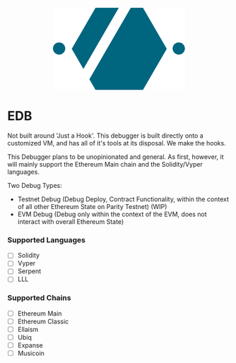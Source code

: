 <p align="center">
  <img src="https://raw.githubusercontent.com/ethdbg/edb/master/edb_logo.png" />
</p>

# EDB

Not built around 'Just a Hook'. This debugger is built directly onto a customized VM, and has all of it's tools at its disposal. We make the hooks.

This Debugger plans to be unopinionated and general. As first, however, it will mainly support the Ethereum Main chain and the Solidity/Vyper languages.


Two Debug Types:
- Testnet Debug (Debug Deploy, Contract Functionality, within the context of all other Ethereum State on Parity Testnet) (WIP)
- EVM Debug (Debug only within the context of the EVM, does not interact with overall Ethereum State)


### Supported Languages
- [ ] Solidity
- [ ] Vyper
- [ ] Serpent
- [ ] LLL

### Supported Chains
- [ ] Ethereum Main
- [ ] Ethereum Classic
- [ ] Ellaism
- [ ] Ubiq
- [ ] Expanse
- [ ] Musicoin
